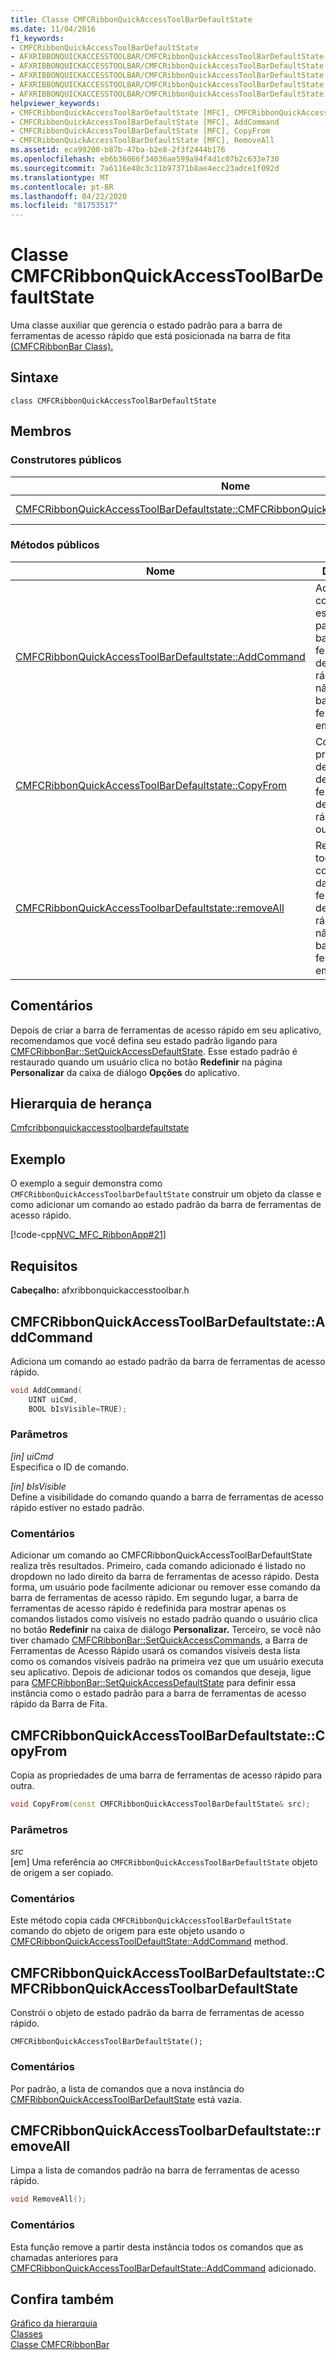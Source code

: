 ```yaml
---
title: Classe CMFCRibbonQuickAccessToolBarDefaultState
ms.date: 11/04/2016
f1_keywords:
- CMFCRibbonQuickAccessToolBarDefaultState
- AFXRIBBONQUICKACCESSTOOLBAR/CMFCRibbonQuickAccessToolBarDefaultState
- AFXRIBBONQUICKACCESSTOOLBAR/CMFCRibbonQuickAccessToolBarDefaultState::CMFCRibbonQuickAccessToolBarDefaultState
- AFXRIBBONQUICKACCESSTOOLBAR/CMFCRibbonQuickAccessToolBarDefaultState::AddCommand
- AFXRIBBONQUICKACCESSTOOLBAR/CMFCRibbonQuickAccessToolBarDefaultState::CopyFrom
- AFXRIBBONQUICKACCESSTOOLBAR/CMFCRibbonQuickAccessToolBarDefaultState::RemoveAll
helpviewer_keywords:
- CMFCRibbonQuickAccessToolBarDefaultState [MFC], CMFCRibbonQuickAccessToolBarDefaultState
- CMFCRibbonQuickAccessToolBarDefaultState [MFC], AddCommand
- CMFCRibbonQuickAccessToolBarDefaultState [MFC], CopyFrom
- CMFCRibbonQuickAccessToolBarDefaultState [MFC], RemoveAll
ms.assetid: eca99200-b87b-47ba-b2e8-2f3f2444b176
ms.openlocfilehash: eb6b36066f34036ae599a94f4d1c07b2c633e730
ms.sourcegitcommit: 7a6116e48c3c11b97371b8ae4ecc23adce1f092d
ms.translationtype: MT
ms.contentlocale: pt-BR
ms.lasthandoff: 04/22/2020
ms.locfileid: "81753517"
---
```

# <a name="cmfcribbonquickaccesstoolbardefaultstate-class"></a>Classe CMFCRibbonQuickAccessToolBarDefaultState

Uma classe auxiliar que gerencia o estado padrão para a barra de ferramentas de acesso rápido que está posicionada na barra de fita [(CMFCRibbonBar Class).](../../mfc/reference/cmfcribbonbar-class.md)

## <a name="syntax"></a>Sintaxe

```
class CMFCRibbonQuickAccessToolBarDefaultState
```

## <a name="members"></a>Membros

### <a name="public-constructors"></a>Construtores públicos

|Nome|Descrição|
|----------|-----------------|
|[CMFCRibbonQuickAccessToolBarDefaultstate::CMFCRibbonQuickAccessToolbarDefaultState](#cmfcribbonquickaccesstoolbardefaultstate)|Constrói um objeto `CMFCRibbonQuickAccessToolbarDefaultState`.|

### <a name="public-methods"></a>Métodos públicos

|Nome|Descrição|
|----------|-----------------|
|[CMFCRibbonQuickAccessToolBarDefaultstate::AddCommand](#addcommand)|Adiciona um comando ao estado padrão da barra de ferramentas de acesso rápido. Isso não muda a barra de ferramentas em si.|
|[CMFCRibbonQuickAccessToolBarDefaultstate::CopyFrom](#copyfrom)|Copia as propriedades de uma barra de ferramentas de acesso rápido para outra.|
|[CMFCRibbonQuickAccessToolbarDefaultstate::removeAll](#removeall)|Remove todos os comandos da barra de ferramentas de acesso rápido. Isso não muda a barra de ferramentas em si.|

## <a name="remarks"></a>Comentários

Depois de criar a barra de ferramentas de acesso rápido em seu aplicativo, recomendamos que você defina seu estado padrão ligando para [CMFCRibbonBar::SetQuickAccessDefaultState](../../mfc/reference/cmfcribbonbar-class.md#setquickaccessdefaultstate). Esse estado padrão é restaurado quando um usuário clica no botão **Redefinir** na página **Personalizar** da caixa de diálogo **Opções** do aplicativo.

## <a name="inheritance-hierarchy"></a>Hierarquia de herança

[Cmfcribbonquickaccesstoolbardefaultstate](../../mfc/reference/cmfcribbonquickaccesstoolbardefaultstate-class.md)

## <a name="example"></a>Exemplo

O exemplo a seguir demonstra como `CMFCRibbonQuickAccessToolbarDefaultState` construir um objeto da classe e como adicionar um comando ao estado padrão da barra de ferramentas de acesso rápido.

[!code-cpp[NVC_MFC_RibbonApp#21](../../mfc/reference/codesnippet/cpp/cmfcribbonquickaccesstoolbardefaultstate-class_1.cpp)]

## <a name="requirements"></a>Requisitos

**Cabeçalho:** afxribbonquickaccesstoolbar.h

## <a name="cmfcribbonquickaccesstoolbardefaultstateaddcommand"></a><a name="addcommand"></a>CMFCRibbonQuickAccessToolBarDefaultstate::AddCommand

Adiciona um comando ao estado padrão da barra de ferramentas de acesso rápido.

```cpp
void AddCommand(
    UINT uiCmd,
    BOOL bIsVisible=TRUE);
```

### <a name="parameters"></a>Parâmetros

*[in] uiCmd*<br/>
Especifica o ID de comando.

*[in] bIsVisible*<br/>
Define a visibilidade do comando quando a barra de ferramentas de acesso rápido estiver no estado padrão.

### <a name="remarks"></a>Comentários

Adicionar um comando ao CMFCRibbonQuickAccessToolBarDefaultState realiza três resultados. Primeiro, cada comando adicionado é listado no dropdown no lado direito da barra de ferramentas de acesso rápido. Desta forma, um usuário pode facilmente adicionar ou remover esse comando da barra de ferramentas de acesso rápido. Em segundo lugar, a barra de ferramentas de acesso rápido é redefinida para mostrar apenas os comandos listados como visíveis no estado padrão quando o usuário clica no botão **Redefinir** na caixa de diálogo **Personalizar.** Terceiro, se você não tiver chamado [CMFCRibbonBar::SetQuickAccessCommands](../../mfc/reference/cmfcribbonbar-class.md#setquickaccesscommands), a Barra de Ferramentas de Acesso Rápido usará os comandos visíveis desta lista como os comandos visíveis padrão na primeira vez que um usuário executa seu aplicativo. Depois de adicionar todos os comandos que deseja, ligue para [CMFCRibbonBar::SetQuickAccessDefaultState](../../mfc/reference/cmfcribbonbar-class.md#setquickaccessdefaultstate) para definir essa instância como o estado padrão para a barra de ferramentas de acesso rápido da Barra de Fita.

## <a name="cmfcribbonquickaccesstoolbardefaultstatecopyfrom"></a><a name="copyfrom"></a>CMFCRibbonQuickAccessToolBarDefaultstate::CopyFrom

Copia as propriedades de uma barra de ferramentas de acesso rápido para outra.

```cpp
void CopyFrom(const CMFCRibbonQuickAccessToolBarDefaultState& src);
```

### <a name="parameters"></a>Parâmetros

*src*<br/>
[em] Uma referência ao `CMFCRibbonQuickAccessToolBarDefaultState` objeto de origem a ser copiado.

### <a name="remarks"></a>Comentários

Este método copia cada `CMFCRibbonQuickAccessToolBarDefaultState` comando do objeto de origem para este objeto usando o [CMFCRibbonQuickAccessToolDefaultState::AddCommand](#addcommand) method.

## <a name="cmfcribbonquickaccesstoolbardefaultstatecmfcribbonquickaccesstoolbardefaultstate"></a><a name="cmfcribbonquickaccesstoolbardefaultstate"></a>CMFCRibbonQuickAccessToolBarDefaultstate::CMFCRibbonQuickAccessToolbarDefaultState

Constrói o objeto de estado padrão da barra de ferramentas de acesso rápido.

```
CMFCRibbonQuickAccessToolBarDefaultState();
```

### <a name="remarks"></a>Comentários

Por padrão, a lista de comandos que a nova instância do [CMFRibbonQuickAccessToolBarDefaultState](../../mfc/reference/cmfcribbonquickaccesstoolbardefaultstate-class.md) está vazia.

## <a name="cmfcribbonquickaccesstoolbardefaultstateremoveall"></a><a name="removeall"></a>CMFCRibbonQuickAccessToolbarDefaultstate::removeAll

Limpa a lista de comandos padrão na barra de ferramentas de acesso rápido.

```cpp
void RemoveAll();
```

### <a name="remarks"></a>Comentários

Esta função remove a partir desta instância todos os comandos que as chamadas anteriores para [CMFCRibbonQuickAccessToolBarDefaultState::AddCommand](#addcommand) adicionado.

## <a name="see-also"></a>Confira também

[Gráfico da hierarquia](../../mfc/hierarchy-chart.md)<br/>
[Classes](../../mfc/reference/mfc-classes.md)<br/>
[Classe CMFCRibbonBar](../../mfc/reference/cmfcribbonbar-class.md)
